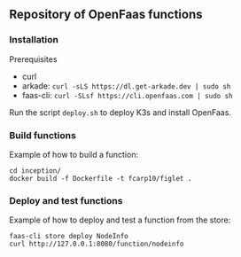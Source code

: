 ## Repository of OpenFaas functions


### Installation

Prerequisites

- curl
- arkade: `curl -sLS https://dl.get-arkade.dev | sudo sh`
- faas-cli: `curl -SLsf https://cli.openfaas.com | sudo sh`

Run the script `deploy.sh` to deploy K3s and install OpenFaas.



### Build functions

Example of how to build a function:

    cd inception/
    docker build -f Dockerfile -t fcarp10/figlet .



### Deploy and test functions

Example of how to deploy and test a function from the store:

    faas-cli store deploy NodeInfo
    curl http://127.0.0.1:8080/function/nodeinfo

